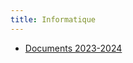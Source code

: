 ```yaml
---
title: Informatique
---
```


<div class="grid cards" markdown>

- [Documents 2023-2024](2023_2024.md)

</div>